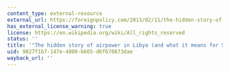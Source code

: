 ```yaml
---
content_type: external-resource
external_url: https://foreignpolicy.com/2013/02/11/the-hidden-story-of-airpower-in-libya-and-what-it-means-for-syria/
has_external_license_warning: true
license: https://en.wikipedia.org/wiki/All_rights_reserved
status: ''
title: '"The hidden story of airpower in Libya (and what it means for Syria)'
uid: 9827f1b7-147e-4800-b665-d6f670873dae
wayback_url: ''
---
```

